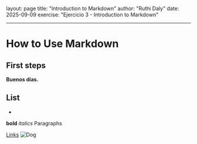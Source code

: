 layout: page
title: "Introduction to Markdown"
author: "Ruthi Daly"
date: 2025-09-09
exercise: "Ejercicio 3 - Introduction to Markdown"

---

# How to Use Markdown

## First steps 

**Buenos días.**

List
- 
- 

**bold**
*italics*
<blockquotes>
Paragraphs 

[Links](url)
 ![Dog](https://hips.hearstapps.com/hmg-prod/images/dog-puppy-on-garden-royalty-free-image-1586966191.jpg?crop=0.752xw:1.00xh;0.175xw,0&resize=1200:*)
